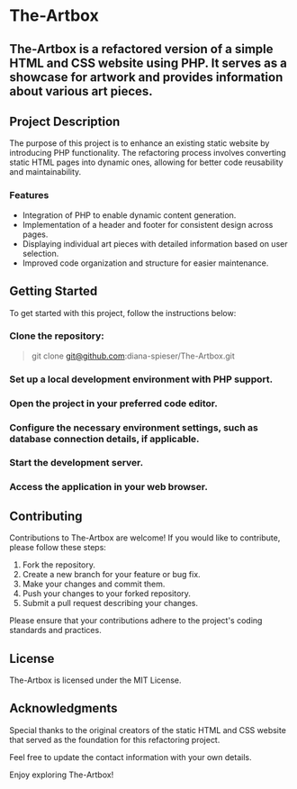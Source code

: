 # The-Artbox

## The-Artbox is a refactored version of a simple HTML and CSS website using PHP. It serves as a showcase for artwork and provides information about various art pieces.

## Project Description
The purpose of this project is to enhance an existing static website by introducing PHP functionality. The refactoring process involves converting static HTML pages into dynamic ones, allowing for better code reusability and maintainability.

### Features
- Integration of PHP to enable dynamic content generation.
- Implementation of a header and footer for consistent design across pages.
- Displaying individual art pieces with detailed information based on user selection.
- Improved code organization and structure for easier maintenance.

## Getting Started
To get started with this project, follow the instructions below:

### Clone the repository:
>git clone git@github.com:diana-spieser/The-Artbox.git
### Set up a local development environment with PHP support.

### Open the project in your preferred code editor.

### Configure the necessary environment settings, such as database connection details, if applicable.

### Start the development server.

### Access the application in your web browser.

## Contributing
Contributions to The-Artbox are welcome! If you would like to contribute, please follow these steps:

1. Fork the repository.
2. Create a new branch for your feature or bug fix.
3. Make your changes and commit them.
4. Push your changes to your forked repository.
5. Submit a pull request describing your changes.

Please ensure that your contributions adhere to the project's coding standards and practices.

## License
The-Artbox is licensed under the MIT License.

## Acknowledgments
Special thanks to the original creators of the static HTML and CSS website that served as the foundation for this refactoring project.

Feel free to update the contact information with your own details.

Enjoy exploring The-Artbox!
